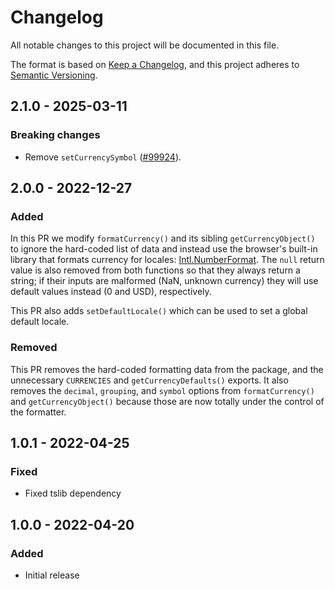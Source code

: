 # Changelog

All notable changes to this project will be documented in this file.

The format is based on [Keep a Changelog](https://keepachangelog.com/en/1.0.0/),
and this project adheres to [Semantic Versioning](https://semver.org/spec/v2.0.0.html).

## 2.1.0 - 2025-03-11

### Breaking changes

- Remove `setCurrencySymbol` ([#99924](https://github.com/Automattic/wp-calypso/pull/99924)).

## 2.0.0 - 2022-12-27

### Added

In this PR we modify `formatCurrency()` and its sibling `getCurrencyObject()` to ignore the hard-coded list of data and instead use the browser's built-in library that formats currency for locales: [Intl.NumberFormat](https://developer.mozilla.org/en-US/docs/Web/JavaScript/Reference/Global_Objects/Intl/NumberFormat). The `null` return value is also removed from both functions so that they always return a string; if their inputs are malformed (NaN, unknown currency) they will use default values instead (0 and USD), respectively.

This PR also adds `setDefaultLocale()` which can be used to set a global default locale.

### Removed

This PR removes the hard-coded formatting data from the package, and the unnecessary `CURRENCIES` and `getCurrencyDefaults()` exports. It also removes the `decimal`, `grouping`, and `symbol` options from `formatCurrency()` and `getCurrencyObject()` because those are now totally under the control of the formatter.

## 1.0.1 - 2022-04-25

### Fixed

- Fixed tslib dependency

## 1.0.0 - 2022-04-20

### Added

- Initial release
